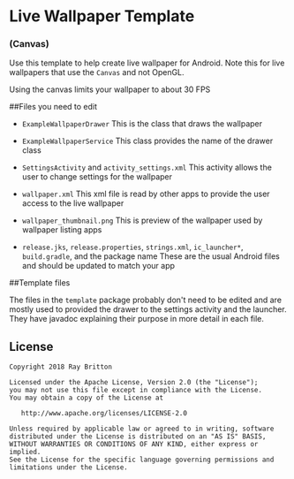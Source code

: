 # Live Wallpaper Template
### (Canvas)

Use this template to help create live wallpaper for Android.
Note this for live wallpapers that use the `Canvas` and not OpenGL.

Using the canvas limits your wallpaper to about 30 FPS

##Files you need to edit

* `ExampleWallpaperDrawer`
This is the class that draws the wallpaper

* `ExampleWallpaperService`
This class provides the name of the drawer class

* `SettingsActivity` and `activity_settings.xml`
This activity allows the user to change settings for the wallpaper

* `wallpaper.xml`
This xml file is read by other apps to provide the user access to the live wallpaper

* `wallpaper_thumbnail.png`
This is preview of the wallpaper used by wallpaper listing apps

* `release.jks`, `release.properties`, `strings.xml`, `ic_launcher*`, `build.gradle`, and the package name
These are the usual Android files and should be updated to match your app

##Template files

The files in the `template` package probably don't need to be edited and are mostly used to provided the drawer to the settings activity and the launcher. 
They have javadoc explaining their purpose in more detail in each file. 

## License

```
Copyright 2018 Ray Britton

Licensed under the Apache License, Version 2.0 (the "License");
you may not use this file except in compliance with the License.
You may obtain a copy of the License at

   http://www.apache.org/licenses/LICENSE-2.0

Unless required by applicable law or agreed to in writing, software
distributed under the License is distributed on an "AS IS" BASIS,
WITHOUT WARRANTIES OR CONDITIONS OF ANY KIND, either express or implied.
See the License for the specific language governing permissions and
limitations under the License.
```